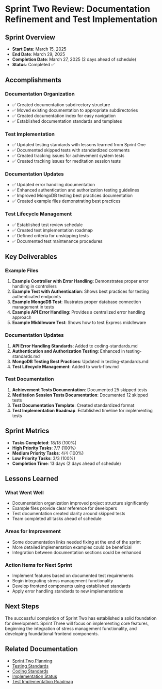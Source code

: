 # Sprint Two Review: Documentation Refinement and Test Implementation

## Sprint Overview
- **Start Date**: March 15, 2025
- **End Date**: March 29, 2025
- **Completion Date**: March 27, 2025 (2 days ahead of schedule)
- **Status**: Completed ✅

## Accomplishments

### Documentation Organization
- ✅ Created documentation subdirectory structure
- ✅ Moved existing documentation to appropriate subdirectories
- ✅ Created documentation index for easy navigation
- ✅ Established documentation standards and templates

### Test Implementation
- ✅ Updated testing standards with lessons learned from Sprint One
- ✅ Documented skipped tests with standardized comments
- ✅ Created tracking issues for achievement system tests
- ✅ Created tracking issues for meditation session tests

### Documentation Updates
- ✅ Updated error handling documentation
- ✅ Enhanced authentication and authorization testing guidelines
- ✅ Improved MongoDB testing best practices documentation
- ✅ Created example files demonstrating best practices

### Test Lifecycle Management
- ✅ Established test review schedule
- ✅ Created test implementation roadmap
- ✅ Defined criteria for unskipping tests
- ✅ Documented test maintenance procedures

## Key Deliverables

### Example Files
1. **Example Controller with Error Handling**: Demonstrates proper error handling in controllers
2. **Example Test with Authentication**: Shows best practices for testing authenticated endpoints
3. **Example MongoDB Test**: Illustrates proper database connection management in tests
4. **Example API Error Handling**: Provides a centralized error handling approach
5. **Example Middleware Test**: Shows how to test Express middleware

### Documentation Updates
1. **API Error Handling Standards**: Added to coding-standards.md
2. **Authentication and Authorization Testing**: Enhanced in testing-standards.md
3. **MongoDB Testing Best Practices**: Updated in testing-standards.md
4. **Test Lifecycle Management**: Added to work-flow.md

### Test Documentation
1. **Achievement Tests Documentation**: Documented 25 skipped tests
2. **Meditation Session Tests Documentation**: Documented 12 skipped tests
3. **Test Documentation Template**: Created standardized format
4. **Test Implementation Roadmap**: Established timeline for implementing tests

## Sprint Metrics
- **Tasks Completed**: 18/18 (100%)
- **High Priority Tasks**: 7/7 (100%)
- **Medium Priority Tasks**: 4/4 (100%)
- **Low Priority Tasks**: 3/3 (100%)
- **Completion Time**: 13 days (2 days ahead of schedule)

## Lessons Learned

### What Went Well
- Documentation organization improved project structure significantly
- Example files provide clear reference for developers
- Test documentation created clarity around skipped tests
- Team completed all tasks ahead of schedule

### Areas for Improvement
- Some documentation links needed fixing at the end of the sprint
- More detailed implementation examples could be beneficial
- Integration between documentation sections could be enhanced

### Action Items for Next Sprint
- Implement features based on documented test requirements
- Begin integrating stress management functionality
- Develop frontend components using established standards
- Apply error handling standards to new implementations

## Next Steps
The successful completion of Sprint Two has established a solid foundation for development. Sprint Three will focus on implementing core features, beginning the integration of stress management functionality, and developing foundational frontend components.

## Related Documentation
- [Sprint Two Planning](./sprint-two.md)
- [Testing Standards](../standards/testing-standards.md)
- [Coding Standards](../standards/coding-standards.md)
- [Implementation Status](../workflows/implementation-status.md)
- [Test Implementation Roadmap](../testing/test-implementation-roadmap.md) 